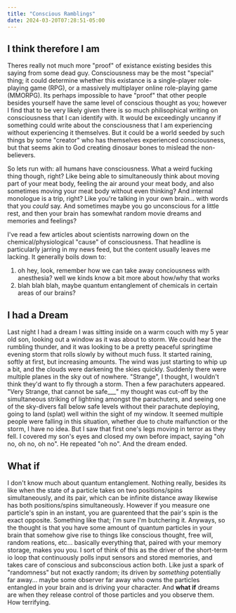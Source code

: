 ```yaml
---
title: "Conscious Ramblings"
date: 2024-03-20T07:28:51-05:00
---
```


## I think therefore I am

Theres really not much more "proof" of existance existing besides this saying from some dead guy.  Consciousness may be the most "special" thing; it could determine whether this existance is a single-player role-playing game (RPG), or a massively multiplayer online role-playing game (MMORPG).  Its perhaps impossible to have "proof" that other people besides yourself have the same level of conscious thought as you; however I find that to be very likely given there is so much philisophical writing on consciousness that I can identify with.  It would be exceedingly uncanny if something could write about the consciousness that I am experiencing without experiencing it themselves.  But it could be a world seeded by such things by some "creator" who has themselves experienced consciousness, but that seems akin to God creating dinosaur bones to mislead the non-believers.

So lets run with: all humans have consciousness.  What a weird fucking thing though, right?  Like being able to simultaneously think about moving part of your meat body, feeling the air around your meat body, and also sometimes moving your meat body without even thinking?  And internal monologue is a trip, right?  Like you're talking in your own brain... with words that you _could_ say.  And sometimes maybe you go unconscious for a little rest, and then your brain has somewhat random movie dreams and memories and feelings?

I've read a few articles about scientists narrowing down on the chemical/physiological "cause" of consciousness.  That headline is particularly jarring in my news feed, but the content usually leaves me lacking.  It generally boils down to:
1. oh hey, look, remember how we can take away conciousness with anesthesia?  well we kinds know a bit more about how/why that works
2. blah blah blah, maybe quantum entanglement of chemicals in certain areas of our brains?

## I had a Dream

Last night I had a dream I was sitting inside on a warm couch with my 5 year old son, looking out a window as it was about to storm.  We could hear the rumbling thunder, and it was looking to be a pretty peaceful springtime evening storm that rolls slowly by without much fuss.  It started raining, softly at first, but increasing amounts.  The wind was just starting to whip up a bit, and the clouds were darkening the skies quickly.  Suddenly there were multiple planes in the sky out of nowhere.  "Strange", I thought, I wouldn't think they'd want to fly through a storm.  Then a few parachuters appeared.  "Very Strange, that cannot be safe___" my thought was cut-off by the simultaneous striking of lightning amongst the parachuters, and seeing one of the sky-divers fall below safe levels without their parachute deploying, going to land (splat) well within the sight of my window.  It seemed multiple people were falling in this situation, whether due to chute malfunction or the storm, I have no idea.  But I saw that first one's legs moving in terror as they fell.  I covered my son's eyes and closed my own before impact, saying "oh no, oh no, oh no".  He repeated "oh no".  And the dream ended.

## What if

I don't know much about quantum entanglement.  Nothing really, besides its like when the state of a particle takes on two positions/spins simultaneously, and its pair, which can be infinite distance away likewise has both positions/spins simultaneously.  However if you measure one particle's spin in an instant, you are guarenteed that the pair's spin is the exact opposite.  Something like that; I'm sure I'm butchering it.  Anyways, so the thought is that you have some amount of quantum particles in your brain that somehow give rise to things like conscious thought, free will, random reations, etc... basically everything that, paired with your memory storage, makes you you.  I sort of think of this as the driver of the short-term io loop that continuously polls input sensors and stored memories, and takes care of conscious and subconscious action both.  Like just a spark of "randomness" but not exactly random; its driven by _something_ potentially far away... maybe some observer far away who owns the particles entangled in your brain and is driving your character.  And **what if** dreams are when they release control of those particles and you observe them.  How terrifying.